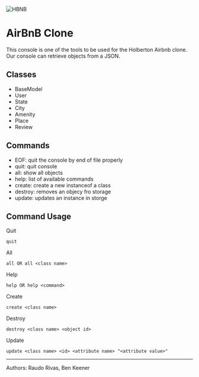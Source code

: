 ![HBNB](https://i.ibb.co/Cw9FTZg/holberton-logo.png)
# AirBnB Clone

This console is one of the tools to be used for the Holberton Airbnb clone. Our console can retrieve objects from a JSON.

## Classes
- BaseModel
- User
- State
- City
- Amenity
- Place
- Review

## Commands
- EOF: quit the console by end of file properly
- quit: quit console
- all: show all objects
- help: list of available commands
- create: create a new instanceof a class
- destroy: removes an objecy fro storage
- update: updates an instance in storge

## Command Usage
Quit
```
quit
```
All
```
all OR all <class name>
```
Help
```
help OR help <command>
```
Create
```
create <class name>
```
Destroy
```
destroy <class name> <object id>
```
Update
```
update <class name> <id> <attribute name> "<attribute value>"
```
---
Authors: Raudo Rivas, Ben Keener
